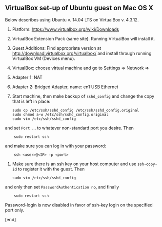 ## VirtualBox set-up of Ubuntu guest on Mac OS X

Below describes using Ubuntu v. 14.04 LTS on VirtualBox v. 4.3.12.

 1. Platform: https://www.virtualbox.org/wiki/Downloads
 1. VirtualBox Extension Pack (same site). Running VirtualBox will install it.
 1. Guest Additions: Find appropriate version at http://download.virtualbox.org/virtualbox/ and install through running VirtualBox VM (Devices menu).
 1. VirtualBox: choose virtual machine and go to Settings => Network =>
   2. Adapter 1: NAT
   2. Adapter 2: Bridged Adapter, name: en1 USB Ethernet
 1. Start machine, then make backup of `sshd_config` and change the copy that is left in place:

        sudo cp /etc/ssh/sshd_config /etc/ssh/sshd_config.original
        sudo chmod a-w /etc/ssh/sshd_config.original
        sudo vim /etc/ssh/sshd_config


   and set `Port `... to whatever non-standard port you desire. Then
   
        sudo restart ssh

   and make sure you can log in with your password:

        ssh <user>@<IP> -p <port>

 1. Make sure there is an ssh key on your host computer and use `ssh-copy-id` to register it with the guest. Then 

        sudo vim /etc/ssh/sshd_config

   and only then set `PasswordAuthentication no`, and finally

        sudo restart ssh

   Password-login is now disabled in favor of ssh-key login on the specified port only.

[end]
